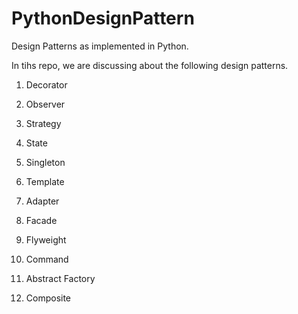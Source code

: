 # PythonDesignPattern
Design Patterns as implemented in Python.


In tihs repo, we are discussing about the following design patterns.

1. Decorator 

2. Observer

3. Strategy

4. State

5. Singleton

6. Template

7. Adapter

8. Facade

9. Flyweight

10. Command

11. Abstract Factory

12. Composite